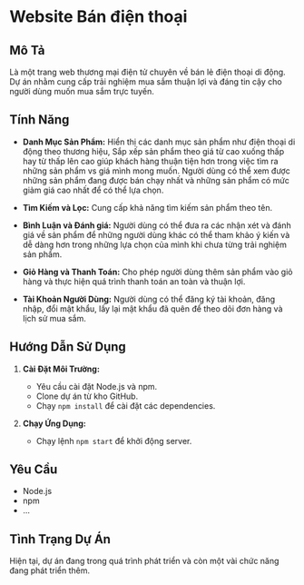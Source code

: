 # Website Bán điện thoại

## Mô Tả

 Là một trang web thương mại điện tử chuyên về bán lẻ điện thoại di động. Dự án nhằm cung cấp trải nghiệm mua sắm thuận lợi và đáng tin cậy cho người dùng muốn mua sắm trực tuyến.

## Tính Năng

- **Danh Mục Sản Phẩm:** Hiển thị các danh mục sản phẩm như điện thoại di động theo thương hiệu, Sắp xếp sản phẩm theo giá từ cao xuống thấp hay từ thấp lên cao giúp khách hàng thuận tiện hơn trong việc tìm ra những sản phẩm vs giá mình mong muốn.
  Người dùng có thể xem được những sản phẩm đang được bán chạy nhất và những sản phẩm có mức giảm giá cao nhất để có thể lựa chọn.
- **Tìm Kiếm và Lọc:** Cung cấp khả năng tìm kiếm sản phẩm theo tên.
- **Bình Luận và Đánh giá:** Người dùng có thể đưa ra các nhận xét và đánh giá về sản phẩm để những người dùng khác có thể tham khảo ý kiến và
  dễ dàng hơn trong những lựa chọn của mình khi chưa từng trải nghiệm sản phẩm.
- **Giỏ Hàng và Thanh Toán:** Cho phép người dùng thêm sản phẩm vào giỏ hàng và thực hiện quá trình thanh toán an toàn và thuận lợi.
  
- **Tài Khoản Người Dùng:** Người dùng có thể đăng ký tài khoản, đăng nhập, đổi mật khẩu, lấy lại mật khẩu đã quên để theo dõi đơn hàng và lịch sử mua sắm.

## Hướng Dẫn Sử Dụng

1. **Cài Đặt Môi Trường:**
   - Yêu cầu cài đặt Node.js và npm.
   - Clone dự án từ kho GitHub.
   - Chạy `npm install` để cài đặt các dependencies.

2. **Chạy Ứng Dụng:**
   - Chạy lệnh `npm start` để khởi động server.

## Yêu Cầu

- Node.js
- npm
- ...

## Tình Trạng Dự Án

Hiện tại, dự án đang trong quá trình phát triển và còn một vài chức năng đang phát triển thêm.
